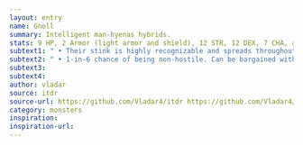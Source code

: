 ```yaml
---
layout: entry
name: Gnoll
summary: Intelligent man-hyenas hybrids.
stats: 9 HP, 2 Armor (light armor and shield), 12 STR, 12 DEX, 7 CHA, axe (d6/d8), 3d6s in stolen coins and trinkets
subtext1: " • Their stink is highly recognizable and spreads throughout their surroundings."
subtext2: " • 1-in-6 chance of being non-hostile. Can be bargained with but are only really interested in meat, preferably alive."
subtext3:
subtext4:
author: vladar
source: itdr
source-url: https://github.com/Vladar4/itdr https://github.com/Vladar4/itdr
category: monsters
inspiration:
inspiration-url:
---
```

